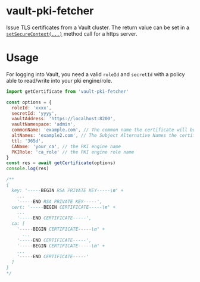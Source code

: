 # vault-pki-fetcher
Issue TLS certificates from a Vault cluster. The return value can be set in a [`setSecureContext(...)`](https://nodejs.org/api/tls.html#serversetsecurecontextoptions) method call for a https server.

# Usage
For logging into Vault, you need a valid `roleId` and `secretId` with a policy able to read/write into your pki engine/role.

```javascript
import getCertificate from 'vault-pki-fetcher'

const options = {
  roleId: 'xxxx',
  secretId: 'yyyy',
  vaultAddress: 'https://localhost:8200',
  vaultNamespace: 'admin',
  commonName: 'example.com', // The common name the certificate will be valid for
  altNames: 'example2.com', // The Subject Alternative Names the certificate will be valid for
  ttl: '365d',
  CAName: 'your_ca', // the PKI engine name
  PKIRole: 'ca_role' // the PKI engine role name
}
const res = await getCertificate(options)
console.log(res)

/**
{
  key: '-----BEGIN RSA PRIVATE KEY-----\n' +
    ...
    '-----END RSA PRIVATE KEY-----',
  cert: '-----BEGIN CERTIFICATE-----\n' +
    ...
    '-----END CERTIFICATE-----',
  ca: [
    '-----BEGIN CERTIFICATE-----\n' +
      ...
    '-----END CERTIFICATE-----',
    '-----BEGIN CERTIFICATE-----\n' +
    ...
    '-----END CERTIFICATE-----'
  ]
}
*/ 
```